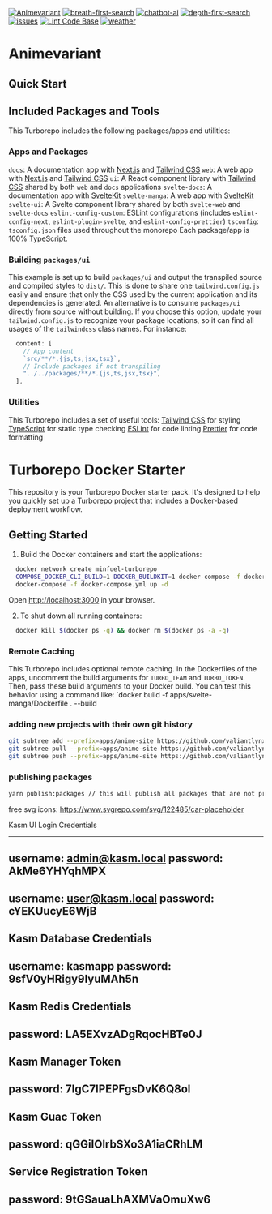 [![Animevariant](https://github.com/valiantlynx/valiantlynx-turborepo/actions/workflows/svelte-manga.yaml/badge.svg)](https://github.com/valiantlynx/valiantlynx-turborepo/actions/workflows/svelte-manga.yaml)
[![breath-first-search](https://github.com/valiantlynx/valiantlynx-turborepo/actions/workflows/breath-first-search.yaml/badge.svg)](https://github.com/valiantlynx/valiantlynx-turborepo/actions/workflows/breath-first-search.yaml)
[![chatbot-ai](https://github.com/valiantlynx/valiantlynx-turborepo/actions/workflows/chatbot-ai.yaml/badge.svg)](https://github.com/valiantlynx/valiantlynx-turborepo/actions/workflows/chatbot-ai.yaml)
[![depth-first-search](https://github.com/valiantlynx/valiantlynx-turborepo/actions/workflows/depth-first-search.yaml/badge.svg)](https://github.com/valiantlynx/valiantlynx-turborepo/actions/workflows/depth-first-search.yaml)
[![issues](https://github.com/valiantlynx/valiantlynx-turborepo/actions/workflows/issues.yaml/badge.svg)](https://github.com/valiantlynx/valiantlynx-turborepo/actions/workflows/issues.yaml)
[![Lint Code Base](https://github.com/valiantlynx/valiantlynx-turborepo/actions/workflows/linter.yaml/badge.svg)](https://github.com/valiantlynx/valiantlynx-turborepo/actions/workflows/linter.yaml)
[![weather](https://github.com/valiantlynx/valiantlynx-turborepo/actions/workflows/weather.yml/badge.svg)](https://github.com/valiantlynx/valiantlynx-turborepo/actions/workflows/weather.yml)

# Animevariant

## Quick Start

## Included Packages and Tools

This Turborepo includes the following packages/apps and utilities:

### Apps and Packages

`docs`: A documentation app with [Next.js](https://nextjs.org/) and [Tailwind CSS](https://tailwindcss.com/)
`web`: A web app with [Next.js](https://nextjs.org/) and [Tailwind CSS](https://tailwindcss.com/)
`ui`: A React component library with [Tailwind CSS](https://tailwindcss.com/) shared by both `web` and `docs` applications
`svelte-docs`: A documentation app with [SvelteKit](https://kit.svelte.dev/)
`svelte-manga`: A web app with [SvelteKit](https://kit.svelte.dev/)
`svelte-ui`: A Svelte component library shared by both `svelte-web` and `svelte-docs`
`eslint-config-custom`: ESLint configurations (includes `eslint-config-next`, `eslint-plugin-svelte`, and `eslint-config-prettier`)
`tsconfig`: `tsconfig.json` files used throughout the monorepo
Each package/app is 100% [TypeScript](https://www.typescriptlang.org/).

### Building `packages/ui`

This example is set up to build `packages/ui` and output the transpiled source and compiled styles to `dist/`. This is done to share one `tailwind.config.js` easily and ensure that only the CSS used by the current application and its dependencies is generated.
An alternative is to consume `packages/ui` directly from source without building. If you choose this option, update your `tailwind.config.js` to recognize your package locations, so it can find all usages of the `tailwindcss` class names. For instance:

```js
  content: [
    // App content
    `src/**/*.{js,ts,jsx,tsx}`,
    // Include packages if not transpiling
    "../../packages/**/*.{js,ts,jsx,tsx}",
  ],
```

### Utilities

This Turborepo includes a set of useful tools:
[Tailwind CSS](https://tailwindcss.com/) for styling
[TypeScript](https://www.typescriptlang.org/) for static type checking
[ESLint](https://eslint.org/) for code linting
[Prettier](https://prettier.io/) for code formatting

# Turborepo Docker Starter

This repository is your Turborepo Docker starter pack. It's designed to help you quickly set up a Turborepo project that includes a Docker-based deployment workflow.

## Getting Started

1. Build the Docker containers and start the applications:

```sh
  docker network create minfuel-turborepo
  COMPOSE_DOCKER_CLI_BUILD=1 DOCKER_BUILDKIT=1 docker-compose -f docker-compose.yml build
  docker-compose -f docker-compose.yml up -d

```

Open [http://localhost:3000](http://localhost:3000/) in your browser.

2. To shut down all running containers:

```sh
  docker kill $(docker ps -q) && docker rm $(docker ps -a -q)

```

### Remote Caching

This Turborepo includes optional remote caching. In the Dockerfiles of the apps, uncomment the build arguments for `TURBO_TEAM` and `TURBO_TOKEN`. Then, pass these build arguments to your Docker build.
You can test this behavior using a command like:
`docker build -f apps/svelte-manga/Dockerfile . --build

### adding new projects with their own git history
```sh
git subtree add --prefix=apps/anime-site https://github.com/valiantlynx/anime-site.git master --squash
git subtree pull --prefix=apps/anime-site https://github.com/valiantlynx/anime-site.git master --squash
git subtree push --prefix=apps/anime-site https://github.com/valiantlynx/anime-site.git master

```

### publishing packages 
```sh
yarn publish:packages // this will publish all packages that are not private
```

free svg icons: https://www.svgrepo.com/svg/122485/car-placeholder



Kasm UI Login Credentials

------------------------------------
  username: admin@kasm.local
  password: AkMe6YHYqhMPX
------------------------------------
  username: user@kasm.local
  password: cYEKUucyE6WjB
------------------------------------

Kasm Database Credentials
------------------------------------
  username: kasmapp
  password: 9sfV0yHRigy9IyuMAh5n
------------------------------------

Kasm Redis Credentials
------------------------------------
  password: LA5EXvzADgRqocHBTe0J
------------------------------------

Kasm Manager Token
------------------------------------
  password: 7IgC7IPEPFgsDvK6Q8ol
------------------------------------

Kasm Guac Token
------------------------------------
  password: qGGiIOlrbSXo3A1iaCRhLM
------------------------------------

Service Registration Token
------------------------------------
  password: 9tGSauaLhAXMVaOmuXw6
------------------------------------
